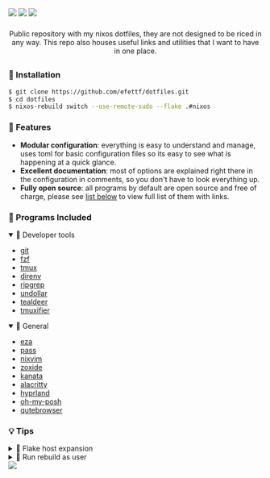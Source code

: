 
<div aling="center">

<img src="https://img.shields.io/github/repo-size/efettf/dotfiles?style=for-the-badge&labelColor=1e1e2e&color=b4befe"/>
<img src="https://img.shields.io/github/issues/efettf/dotfiles?style=for-the-badge&labelColor=1e1e2e&color=fab387"/>
<img src="https://img.shields.io/badge/active-active?style=for-the-badge&label=STATUS&labelColor=1e1e2e&color=a6e3a1"/>

</div>

<!-- Useful trick to make a space between elements fast, 
it's not the best way to do it I'm sure. -->
###

<p align="center">
Public repository with my nixos dotfiles, they are not designed to be riced in any way. This repo also houses useful links and utilities that I want to have in one place.
</p>

<!-- Create a line seperating stuff on github. -->
##

### 💨 Installation

```bash
$ git clone https://github.com/efettf/dotfiles.git
$ cd dotfiles
$ nixos-rebuild switch --use-remote-sudo --flake .#nixos
```

<!-- List of high level features you might want to see at quick glance. -->
### 🎉 Features

- **Modular configuration**: everything is easy to understand and manage, uses toml for basic configuration files so its easy to see what is happening at a quick glance.
- **Excellent documentation**: most of options are explained right there in the configuration in comments, so you don't have to look everything up.
- **Fully open source**: all programs by default are open source and free of charge, please see [list below](https://github.com/efettf/dotfiles#-programs-included) to view full list of them with links.

<!-- Programs in the dependency list, don't list technical stuff,
you can pull links from "search.nixos.org". -->
### 🎸 Programs Included

<details open><summary>🔧 Developer tools</summary>

- [git](https://git-scm.com/)
- [fzf](https://github.com/junegunn/fzf)
- [tmux](https://tmux.github.io/)
- [direnv](https://direnv.net)
- [ripgrep](https://github.com/BurntSushi/ripgrep)
- [undollar](https://github.com/xtyrrell/undollar)
- [tealdeer](https://github.com/dbrgn/tealdeer)
- [tmuxifier](https://github.com/jimeh/tmuxifier)

</details>

<details open><summary>🌴 General</summary>

- [eza](https://github.com/eza-community/eza)
- [pass](https://www.passwordstore.org/)
- [nixvim](https://github.com/nix-community/nixvim)
- [zoxide](https://github.com/ajeetdsouza/zoxide)
- [kanata](https://github.com/jtroo/kanata)
- [alacritty](https://github.com/alacritty/alacritty)
- [hyprland](https://github.com/hyprwm/Hyprland)
- [oh-my-posh](https://ohmyposh.dev)
- [qutebrowser](https://github.com/qutebrowser/qutebrowser)

</details>

### 💡 Tips

<details><summary>🧪 Flake host expansion</summary>

###

You can use this command if _nixos_ **is** your host name:
```bash
$ nixos-rebuild switch --flake .
```
As _._ expands to _.#hostname.

</details>

<details><summary>🫧 Run rebuild as user</summary>

###

If you want to rebuild system without sudo you can run:
```bash
$ nixos-rebuild switch --use-remote-sudo
```
It will use sudo only if it needs to, so it won't run everything as root.

</details>

<!-- Catppuccin banner at the bottom for the looks, 
make sure to remove it when changing theme as well as the colors in banners above. -->
<img src="https://raw.githubusercontent.com/catppuccin/catppuccin/c9d3d7de6ab8cb2609b37c4b79b026a2c7784b6f/assets/footers/gray0_ctp_on_line.svg?sanitize=true"/>
